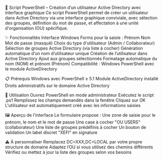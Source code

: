 💼 Script PowerShell – Création d’un utilisateur Active Directory avec interface graphique
Ce script PowerShell permet de créer un utilisateur dans Active Directory via une interface graphique conviviale, avec sélection des groupes, définition du mot de passe, et affectation à une unité d'organisation (OU) spécifique.

✨ Fonctionnalités
Interface Windows Forms pour la saisie :
Prénom
Nom
Mot de passe (masqué)
Choix du type d'utilisateur (Admin / Collaborateur)
Sélection de groupes Active Directory (via liste à cocher)
Génération automatique d’un nom d’utilisateur unique
Création de l’utilisateur dans Active Directory
Ajout aux groupes sélectionnés
Formatage automatique du nom (NOM) et prénom (Prénom)
Compatibilité : Windows PowerShell avec le module ActiveDirectory

📋 Prérequis
Windows avec PowerShell ≥ 5.1
Module ActiveDirectory installé
Droits administratifs sur le domaine Active Directory

🧰 Utilisation
Ouvrez PowerShell en mode administrateur
Exécutez le script .ps1
Remplissez les champs demandés dans la fenêtre
Cliquez sur OK
L'utilisateur est automatiquement créé avec les informations saisies

🖼️ Aperçu de l'interface
Le formulaire propose :
Une zone de saisie pour le prénom, le nom et le mot de passe
Une case à cocher "OU USERS" (collaborateur)
Une liste de groupes prédéfinis à cocher
Un bouton de validation
Un label discret "XEFI" en signature

⚠️ À personnaliser
Remplacez DC=XXX,DC=LOCAL par votre propre structure de domaine
Adaptez l’OU si vous utilisez des chemins différents
Vérifiez ou mettez à jour la liste des groupes selon vos besoins


